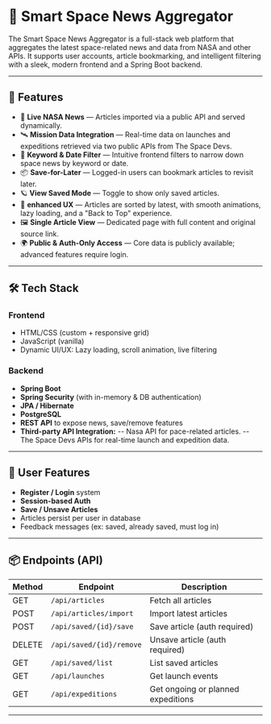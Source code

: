 # 🚀 Smart Space News Aggregator

The Smart Space News Aggregator is a full-stack web platform that aggregates the latest space-related news and data from NASA and other APIs. It supports user accounts, article bookmarking, and intelligent filtering with a sleek, modern frontend and a Spring Boot backend.

---

## 🌌 Features

- 🔭 **Live NASA News** — Articles imported via a public API and served dynamically.
- 🛰️ **Mission Data Integration** — Real-time data on launches and expeditions retrieved via two public APIs from The Space Devs.
- 📅 **Keyword & Date Filter** — Intuitive frontend filters to narrow down space news by keyword or date.
- 📦 **Save-for-Later** — Logged-in users can bookmark articles to revisit later.
- 🪐 **View Saved Mode** — Toggle to show only saved articles.
- 🧠 **enhanced UX** — Articles are sorted by latest, with smooth animations, lazy loading, and a "Back to Top" experience.
- 🖼️ **Single Article View** — Dedicated page with full content and original source link.
- 🌍 **Public & Auth-Only Access** — Core data is publicly available; advanced features require login.

---

## 🛠️ Tech Stack

### Frontend
- HTML/CSS (custom + responsive grid)
- JavaScript (vanilla)
- Dynamic UI/UX: Lazy loading, scroll animation, live filtering

### Backend
- **Spring Boot**
- **Spring Security** (with in-memory & DB authentication)
- **JPA / Hibernate**
- **PostgreSQL**
- **REST API** to expose news, save/remove features
- **Third-party API Integration:**
  -- Nasa API for pace-related articles.
  -- The Space Devs APIs for real-time launch and expedition data.
---

## 🔐 User Features

- **Register / Login** system
- **Session-based Auth**
- **Save / Unsave Articles**
- Articles persist per user in database
- Feedback messages (ex: saved, already saved, must log in)

---

## 📦 Endpoints (API)

| Method | Endpoint                  | Description                     |
|--------|---------------------------|---------------------------------|
| GET    | `/api/articles`           | Fetch all articles              |
| POST   | `/api/articles/import`    | Import latest articles  |
| POST   | `/api/saved/{id}/save`    | Save article (auth required)   |
| DELETE | `/api/saved/{id}/remove`  | Unsave article (auth required) |
| GET    | `/api/saved/list`         | List saved articles             |
| GET    | `/api/launches`           | Get launch events               |
| GET    | `/api/expeditions`        | Get ongoing or planned expeditions              |

---


